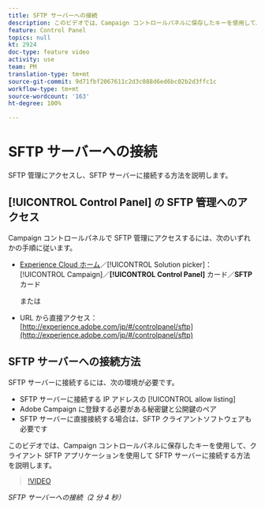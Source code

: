 ```yaml
---
title: SFTP サーバーへの接続
description: このビデオでは、Campaign コントロールパネルに保存したキーを使用して、クライアント SFTP アプリケーションを使用して SFTP サーバーに接続する方法を説明します。
feature: Control Panel
topics: null
kt: 2924
doc-type: feature video
activity: use
team: PM
translation-type: tm+mt
source-git-commit: 9d71fbf2067611c2d3c088d6ed6bc02b2d3ffc1c
workflow-type: tm+mt
source-wordcount: '163'
ht-degree: 100%

---
```



# SFTP サーバーへの接続

SFTP 管理にアクセスし、SFTP サーバーに接続する方法を説明します。

## [!UICONTROL Control Panel] の SFTP 管理へのアクセス

Campaign コントロールパネルで SFTP 管理にアクセスするには、次のいずれかの手順に従います。

* [Experience Cloud ホーム](https://experience.adobe.com/#/home)／[!UICONTROL Solution picker]：[!UICONTROL Campaign]／**[!UICONTROL Control Panel]** カード／**SFTP** カード

   または
* URL から直接アクセス：[http://experience.adobe.com/jp/#/controlpanel/sftp](http://experience.adobe.com/jp/#/controlpanel/sftp)

## SFTP サーバーへの接続方法

SFTP サーバーに接続するには、次の環境が必要です。

* SFTP サーバーに接続する IP アドレスの [!UICONTROL allow listing]
* Adobe Campaign に登録する必要がある秘密鍵と公開鍵のペア
* SFTP サーバーに直接接続する場合は、SFTP クライアントソフトウェアも必要です

このビデオでは、Campaign コントロールパネルに保存したキーを使用して、クライアント SFTP アプリケーションを使用して SFTP サーバーに接続する方法を説明します。

>[!VIDEO](https://video.tv.adobe.com/v/27263?quality=12)

*SFTP サーバーへの接続（2 分 4 秒）*
